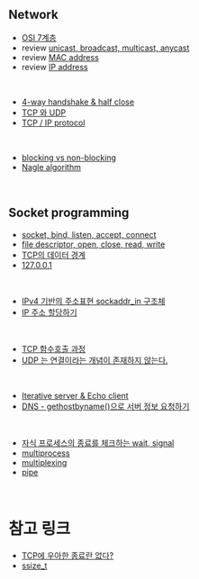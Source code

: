 ## Network

- [OSI 7계층](https://github.com/evelyn82ny/network/blob/master/theory/OSI-7-layer.md)
- review [unicast, broadcast, multicast, anycast](https://github.com/evelyn82ny/network/blob/master/theory/unicast_BUM_traffic.md)
- review [MAC address](https://github.com/evelyn82ny/network/blob/master/theory/MAC-address.md)
- review [IP address](https://github.com/evelyn82ny/network/blob/master/theory/IP-address.md)
<br>

- [4-way handshake & half close](https://github.com/evelyn82ny/network/blob/master/theory/4-way-handshake.md)
- [TCP 와 UDP](https://github.com/evelyn82ny/network/blob/master/theory/TCP-VS-UDP.md)
- [TCP / IP protocol](https://github.com/evelyn82ny/network/blob/master/theory/TCP-IP-protocol.md)
<br>

- [blocking vs non-blocking](https://github.com/evelyn82ny/network/blob/master/theory/blocking-vs-non-blocking.md)
- [Nagle algorithm](https://github.com/evelyn82ny/network/blob/master/theory/nagle-algorithm.md)
<br>

## Socket programming

- [socket, bind, listen, accept, connect](https://github.com/evelyn82ny/network/blob/master/theory/socket.md)
- [file descriptor, open, close, read, write](https://github.com/evelyn82ny/network/blob/master/theory/file-descriptor.md)
- [TCP의 데이터 경계](https://github.com/evelyn82ny/network/blob/master/theory/boundary-of-tcp-transmission-data.md)
- [127.0.0.1](https://github.com/evelyn82ny/network/blob/master/theory/loopback-address.md)
<br>

- [IPv4 기반의 주소표현 sockaddr_in 구조체](https://github.com/evelyn82ny/network/blob/master/theory/sockaddr.md)
- [IP 주소 할당하기](https://github.com/evelyn82ny/network/blob/master/theory/allocate-ip.md)
<br>

- [TCP 함수호출 과정](https://github.com/evelyn82ny/network/blob/master/theory/TCP-system-call.md)
- [UDP 는 연결이라는 개념이 존재하지 않는다.](https://github.com/evelyn82ny/network/blob/master/theory/UDP-system-call.md)
<br>

- [Iterative server & Echo client](https://github.com/evelyn82ny/network/blob/master/theory/iterative-server-and-echo-client.md)
- [DNS - gethostbyname()으로 서버 정보 요청하기](https://github.com/evelyn82ny/network/blob/master/theory/dns.md)
<br>

- [자식 프로세스의 종료를 체크하는 wait, signal](https://github.com/evelyn82ny/network/blob/master/theory/zombie-check.md)
- [multiprocess](https://github.com/evelyn82ny/network/blob/master/theory/multiprocess.md)
- [multiplexing](https://github.com/evelyn82ny/network/blob/master/theory/multiplexing.md)
- [pipe](https://github.com/evelyn82ny/network/blob/master/theory/pipe.md)
<br>

# 참고 링크

- [TCP에 우아한 종료란 없다?](https://sunyzero.tistory.com/269)
- [ssize_t](https://lacti.github.io/2011/01/08/different-between-size-t-ssize-t/)
